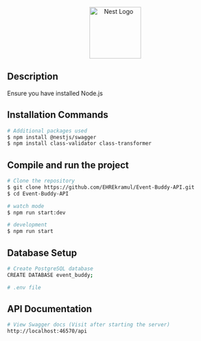 <p align="center">
  <a href="http://nestjs.com/" target="blank"><img src="https://nestjs.com/img/logo-small.svg" width="120" alt="Nest Logo" /></a>
</p>

## Description

Ensure you have installed Node.js

## Installation Commands

```bash
# Additional packages used
$ npm install @nestjs/swagger
$ npm install class-validator class-transformer
```

## Compile and run the project

```bash
# Clone the repository
$ git clone https://github.com/EHREkramul/Event-Buddy-API.git
$ cd Event-Buddy-API

# watch mode
$ npm run start:dev

# development
$ npm run start
```

## Database Setup

```bash
# Create PostgreSQL database
CREATE DATABASE event_buddy;

# .env file
```

## API Documentation

```bash
# View Swagger docs (Visit after starting the server)
http://localhost:46570/api
```